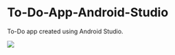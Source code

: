 # To-Do-App-Android-Studio
To-Do app created using Android Studio.

![](https://github.com/raiden8210/To-Do-App-Android-Studio/raw/master/toDoApp.gif)
